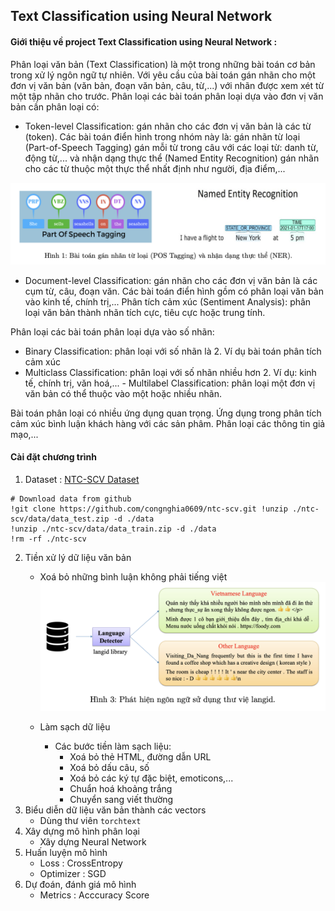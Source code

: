 ## Text Classification using Neural Network


#### Giới thiệu về project Text Classification using Neural Network :

Phân loại văn bản (Text Classification) là một trong những bài toán cơ bản trong xử lý ngôn ngữ tự nhiên. Với yêu cầu của bài toán gán nhãn cho một đơn vị văn bản (văn bản, đoạn văn bản, câu, từ,...) với nhãn được xem xét từ một tập nhãn cho trước.
Phân loại các bài toán phân loại dựa vào đơn vị văn bản cần phân loại có:

- Token-level Classification: gán nhãn cho các đơn vị văn bản là các từ (token). Các bài toán điển hình trong nhóm này là: gán nhãn từ loại (Part-of-Speech Tagging) gán mỗi từ trong câu với các loại từ: danh từ, động từ,... và nhận dạng thực thể (Named Entity Recognition) gán nhãn cho các từ thuộc một thực thể nhất định như người, địa điểm,...

![alt text](assets/intro.png)

- Document-level Classification: gán nhãn cho các đơn vị văn bản là các cụm từ, câu, đoạn văn. Các bài toán điển hình gồm có phân loại văn bản vào kinh tế, chính trị,... Phân tích cảm xúc (Sentiment Analysis): phân loại văn bản thành nhãn tích cực, tiêu cực hoặc trung tính.


Phân loại các bài toán phân loại dựa vào số nhãn:
- Binary Classification: phân loại với số nhãn là 2. Ví dụ bài toán phân tích cảm xúc
- Multiclass Classification: phân loại với số nhãn nhiều hơn 2. Ví dụ: kinh tế, chính trị, văn hoá,... - Multilabel Classification: phân loại một đơn vị văn bản có thể thuộc vào một hoặc nhiều nhãn.

Bài toán phân loại có nhiều ứng dụng quan trọng. Ứng dụng trong phân tích cảm xúc bình luận khách hàng với các sản phâm. Phân loại các thông tin giả mạo,...

#### Cài đặt chương trình
1. Dataset : [NTC-SCV Dataset](https://github.com/congnghia0609/ntc-scv.git)

```
# Download data from github
!git clone https://github.com/congnghia0609/ntc-scv.git !unzip ./ntc-scv/data/data_test.zip -d ./data
!unzip ./ntc-scv/data/data_train.zip -d ./data
!rm -rf ./ntc-scv
```


2.  Tiền xử lý dữ liệu văn bản
    + Xoá bỏ những bình luận không phải tiếng việt
    ![alt text](assets/preprocess.png)

    + Làm sạch dữ liệu
        + Các bước tiền làm sạch liệu:
            + Xoá bỏ thẻ HTML, đường dẫn URL
            + Xoá bỏ dấu câu, số
            + Xoá bỏ các ký tự đặc biệt, emoticons,... 
            + Chuẩn hoá khoảng trắng
            + Chuyển sang viết thường
3.  Biểu diễn dữ liệu văn bản thành các vectors
    + Dùng thư viên `torchtext`
4.  Xây dựng mô hình phân loại
    + Xây dựng Neural Network
5.  Huấn luyện mô hình
    + Loss : CrossEntropy
    + Optimizer : SGD
6.  Dự đoán, đánh giá mô hình
    + Metrics : Acccuracy Score